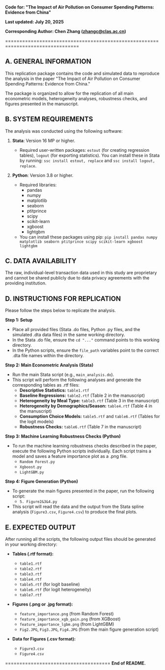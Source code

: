 **Code for: "The Impact of Air Pollution on Consumer Spending Patterns: Evidence from China"**

**Last updated: July 20, 2025**

**Corresponding Author: Chen Zhang (zhangc@clas.ac.cn)**

================================================================================


A. GENERAL INFORMATION
--------------------------------------------------------------------------------
This replication package contains the code and simulated data to reproduce the analysis in the paper "The Impact of Air Pollution on Consumer Spending Patterns: Evidence from China."

The package is organized to allow for the replication of all main econometric models, heterogeneity analyses, robustness checks, and figures presented in the manuscript.


B. SYSTEM REQUIREMENTS
--------------------------------------------------------------------------------
The analysis was conducted using the following software:

1.  **Stata**: Version 16 MP or higher.
    - Required user-written packages: `estout` (for creating regression tables), `logout` (for exporting statistics). You can install these in Stata by running: `ssc install estout, replace` and `ssc install logout, replace`.

2.  **Python**: Version 3.8 or higher.
    - Required libraries:
        - pandas
        - numpy
        - matplotlib
        - seaborn
        - ptitprince
        - scipy
        - scikit-learn
        - xgboost
        - lightgbm
    - You can install these packages using pip:
      `pip install pandas numpy matplotlib seaborn ptitprince scipy scikit-learn xgboost lightgbm`


C. DATA AVAILABILITY
--------------------------------------------------------------------------------
The raw, individual-level transaction data used in this study are proprietary and cannot be shared publicly due to data privacy agreements with the providing institution.


D. INSTRUCTIONS FOR REPLICATION
--------------------------------------------------------------------------------
Please follow the steps below to replicate the analysis.

**Step 1: Setup**
- Place all provided files (Stata .do files, Python .py files, and the simulated .dta data files) in the same working directory.
- In the Stata .do file, ensure the `cd "..."` command points to this working directory.
- In the Python scripts, ensure the `file_path` variables point to the correct .dta file names within the directory.

**Step 2: Main Econometric Analysis (Stata)**
- Run the main Stata script (e.g., `main_analysis.do`).
- This script will perform the following analyses and generate the corresponding tables as .rtf files:
    - **Descriptive Statistics:** `table1.rtf`
    - **Baseline Regressions:** `table2.rtf` (Table 2 in the manuscript)
    - **Heterogeneity by Meal Type:** `table3.rtf` (Table 3 in the manuscript)
    - **Heterogeneity by Demographics/Season:** `table4.rtf` (Table 4 in the manuscript)
    - **Consumption Choice Models:** `table5.rtf` and `table6.rtf` (Tables for the logit models)
    - **Robustness Checks:** `table6.rtf` (Table 7 in the manuscript)

**Step 3: Machine Learning Robustness Checks (Python)**
- To run the machine learning robustness checks described in the paper, execute the following Python scripts individually. Each script trains a model and saves a feature importance plot as a .png file.
    - `Random Forest.py`
    - `Xgboost.py`
    - `LightGBM.py`

**Step 4: Figure Generation (Python)**
- To generate the main figures presented in the paper, run the following script:
    - `5. Figure2&3&4.py` 
- This script will read the data and the output from the Stata spline analysis (`Figure3.csv`, `Figure4.csv`) to produce the final plots.


E. EXPECTED OUTPUT
--------------------------------------------------------------------------------
After running all the scripts, the following output files should be generated in your working directory:

- **Tables (.rtf format):**
  - `table1.rtf`
  - `table2.rtf`
  - `table3.rtf`
  - `table4.rtf`
  - `table5.rtf` (for logit baseline)
  - `table6.rtf` (for logit heterogeneity)
  - `table7.rtf`

- **Figures (.png or .jpg format):**
  - `feature_importance.png` (from Random Forest)
  - `feature_importance_xgb_gain.png` (from XGBoost)
  - `feature_importance_lgbm.png` (from LightGBM)
  - `Fig2.JPG`, `Fig3.JPG`, `Fig4.JPG` (from the main figure generation script)

- **Data for Figures (.csv format):**
  - `Figure3.csv`
  - `Figure4.csv`

=====================================
**End of README.**
